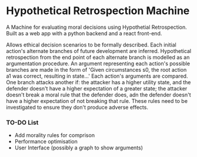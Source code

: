 # Hypothetical Retrospection Machine
A Machine for evaluating moral decisions using Hypothetial Retrospection. Built as a web app with a python backend and a react front-end.

Allows ethical decision scenarios to be formally described. Each initial action's alternate branches of future development are inferred. Hypothetical retrospection from the end point of each alternate branch is modelled as an argumentation procedure. An argument representing each action's possible branches are made in the form of 'Given circumstances s0, the root action a1 was correct, resulting in state...' Each action's arguments are compared. One branch attacks another if: the attacker has a higher utility state, and the defender doesn't have a higher expectation of a greater state; the attacker doesn't break a moral rule that the defender does, adn the defender doesn't have a higher expectation of not breaking that rule. These rules need to be investigated to ensure they don't produce adverse effects.

### TO-DO List
* Add morality rules for comprison
* Performance optimisation
* User Interface (possibly a graph to show arguments)

